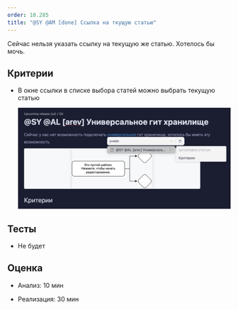 ```yaml
---
order: 10.285
title: "@SY @AM [done] Ссылка на ткущую статью"
---
```


Сейчас нельзя указать ссылку на текущую же статью. Хотелось бы мочь.

## Критерии

-  В окне ссылки в списке выбора статей можно выбрать текущую статью

   ![](./sy-am-ssylka-na-tkuschuyu-statyu.png)

## Тесты

-  Не будет

## Оценка

-  Анализ: 10 мин

-  Реализация: 30 мин
